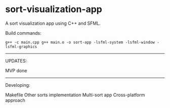 # sort-visualization-app
A sort visualization app using C++ and SFML.

Build commands:

`g++ -c main.cpp
g++ main.o -o sort-app -lsfml-system -lsfml-window -lsfml-graphics`

______________________________________________________________________
UPDATES:

MVP done

______________________________________________________________________
Developing:

Makefile
Other sorts implementation
Multi-sort app
Cross-platform approach

